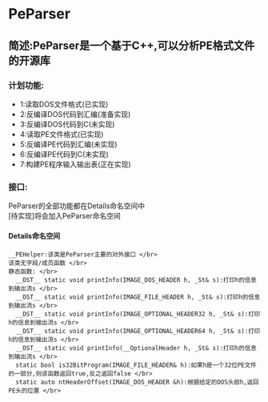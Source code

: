 # PeParser
## 简述:PeParser是一个基于C++,可以分析PE格式文件的开源库
### 计划功能:
  + 1:读取DOS文件格式(已实现)
  + 2:反编译DOS代码到汇编(准备实现)
  + 3:反编译DOS代码到C(未实现)
  + 4:读取PE文件格式(已实现)
  + 5:反编译PE代码到汇编(未实现)
  + 6:反编译PE代码到C(未实现)
  + 7:构建PE程序输入输出表(正在实现)

### 接口:
  PeParser的全部功能都在Details命名空间中 </br>
  [待实现]将会加入PeParser命名空间
  #### Details命名空间
    __PEHelper:该类是PeParser主要的对外接口 </br>
    该类无字段/成员函数 </br>
    静态函数: </br>
      __DST__ static void printInfo(IMAGE_DOS_HEADER h, _St& s):打印h的信息到输出流s </br>
      __DST__ static void printInfo(IMAGE_FILE_HEADER h, _St& s):打印h的信息到输出流s </br>
      __DST__ static void printInfo(IMAGE_OPTIONAL_HEADER32 h, _St& s):打印h的信息到输出流s </br>
      __DST__ static void printInfo(IMAGE_OPTIONAL_HEADER64 h, _St& s):打印h的信息到输出流s </br>
      __DST__ static void printInfo(__OptionalHeader h, _St& s):打印h的信息到输出流s </br>
      static bool is32BitProgram(IMAGE_FILE_HEADER& h):如果h是一个32位PE文件的一部分,则该函数返回true,反之返回false </br>
      static auto ntHeaderOffset(IMAGE_DOS_HEADER &h):根据给定的DOS头部h,返回PE头的位置 </br>
